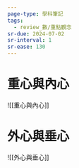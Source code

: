```yaml
---
page-type: 學科筆記
tags:
  - review_數/重點觀念
sr-due: 2024-07-02
sr-interval: 1
sr-ease: 130
---
```

# 重心與內心
![[重心與內心]]
# 外心與垂心
![[外心與垂心]]